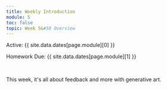 ```yaml
---
title: Weekly Introduction
module: 5
toc: false
topic: Week 5&#58 Overview
---
```




Active: {{ site.data.dates[page.module][0] }}

Homework Due: {{ site.data.dates[page.module][1] }}

<br />


This week, it's all about feedback and more with generative art.
